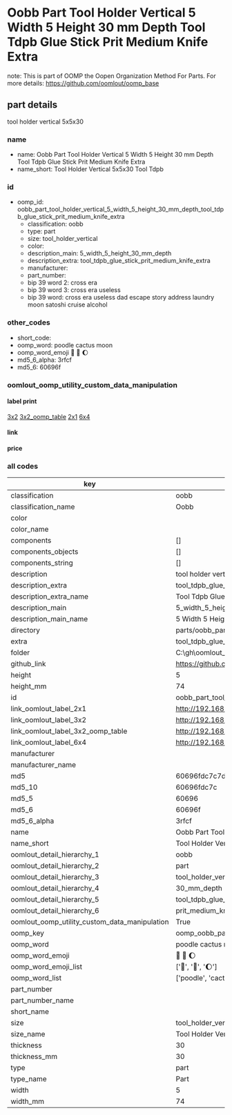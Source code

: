 # Oobb Part Tool Holder Vertical 5 Width 5 Height 30 mm Depth Tool Tdpb Glue Stick Prit Medium Knife Extra  

note: This is part of OOMP the Oopen Organization Method For Parts. For more details: https://github.com/oomlout/oomp_base

##  part details
  



tool holder vertical 5x5x30



### name
* name: Oobb Part Tool Holder Vertical 5 Width 5 Height 30 mm Depth Tool Tdpb Glue Stick Prit Medium Knife Extra
* name_short: Tool Holder Vertical 5x5x30 Tool Tdpb
### id
* oomp_id: oobb_part_tool_holder_vertical_5_width_5_height_30_mm_depth_tool_tdpb_glue_stick_prit_medium_knife_extra
  * classification: oobb
  * type: part
  * size: tool_holder_vertical
  * color: 
  * description_main: 5_width_5_height_30_mm_depth
  * description_extra: tool_tdpb_glue_stick_prit_medium_knife_extra
  * manufacturer: 
  * part_number: 
  * bip 39 word 2: cross era
  * bip 39 word 3: cross era useless
  * bip 39 word: cross era useless dad escape story address laundry moon satoshi cruise alcohol

### other_codes
* short_code: 
* oomp_word: poodle cactus moon
* oomp_word_emoji :poodle: :cactus: :moon:
* md5_6_alpha: 3rfcf
* md5_6: 60696f






### oomlout_oomp_utility_custom_data_manipulation
#### label print
[3x2](http://192.168.1.245:1112/?label=oomp%203rfcf)
[3x2_oomp_table](http://192.168.1.108:1112/?label=oomp%203rfcf)
[2x1](http://192.168.1.242:1112/?label=oomp%203rfcf)
[6x4](http://192.168.1.55:1112/?label=oomp%203rfcf)    

#### link

                              

#### price







### all codes 
| key | value |  
| --- | --- |  
| classification | oobb |  
| classification_name | Oobb |  
| color |  |  
| color_name |  |  
| components | [] |  
| components_objects | [] |  
| components_string | [] |  
| description | tool holder vertical 5x5x30 |  
| description_extra | tool_tdpb_glue_stick_prit_medium_knife_extra |  
| description_extra_name | Tool Tdpb Glue Stick Prit Medium Knife Extra |  
| description_main | 5_width_5_height_30_mm_depth |  
| description_main_name | 5 Width 5 Height 30 mm Depth |  
| directory | parts/oobb_part_tool_holder_vertical_5_width_5_height_30_mm_depth_tool_tdpb_glue_stick_prit_medium_knife_extra |  
| extra | tool_tdpb_glue_stick_prit_medium_knife |  
| folder | C:\gh\oomlout_oobb_version_4_generated_parts\things\oobb_part_tool_holder_vertical_5_width_5_height_30_mm_depth_tool_tdpb_glue_stick_prit_medium_knife_extra |  
| github_link | https://github.com/oomlout/oomlout_oomp_part_src/tree/main/parts/oobb_part_tool_holder_vertical_5_width_5_height_30_mm_depth_tool_tdpb_glue_stick_prit_medium_knife_extra |  
| height | 5 |  
| height_mm | 74 |  
| id | oobb_part_tool_holder_vertical_5_width_5_height_30_mm_depth_tool_tdpb_glue_stick_prit_medium_knife_extra |  
| link_oomlout_label_2x1 | http://192.168.1.242:1112/?label=oomp%203rfcf |  
| link_oomlout_label_3x2 | http://192.168.1.245:1112/?label=oomp%203rfcf |  
| link_oomlout_label_3x2_oomp_table | http://192.168.1.108:1112/?label=oomp%203rfcf |  
| link_oomlout_label_6x4 | http://192.168.1.55:1112/?label=oomp%203rfcf |  
| manufacturer |  |  
| manufacturer_name |  |  
| md5 | 60696fdc7c7da06f5a26836fe01311a0 |  
| md5_10 | 60696fdc7c |  
| md5_5 | 60696 |  
| md5_6 | 60696f |  
| md5_6_alpha | 3rfcf |  
| name | Oobb Part Tool Holder Vertical 5 Width 5 Height 30 mm Depth Tool Tdpb Glue Stick Prit Medium Knife Extra |  
| name_short | Tool Holder Vertical 5x5x30 Tool Tdpb |  
| oomlout_detail_hierarchy_1 | oobb |  
| oomlout_detail_hierarchy_2 | part |  
| oomlout_detail_hierarchy_3 | tool_holder_vertical |  
| oomlout_detail_hierarchy_4 | 30_mm_depth |  
| oomlout_detail_hierarchy_5 | tool_tdpb_glue_stick |  
| oomlout_detail_hierarchy_6 | prit_medium_knife_extra |  
| oomlout_oomp_utility_custom_data_manipulation | True |  
| oomp_key | oomp_oobb_part_tool_holder_vertical_5_width_5_height_30_mm_depth_tool_tdpb_glue_stick_prit_medium_knife_extra |  
| oomp_word | poodle cactus moon |  
| oomp_word_emoji | :poodle: :cactus: :moon: |  
| oomp_word_emoji_list | [':poodle:', ':cactus:', ':moon:'] |  
| oomp_word_list | ['poodle', 'cactus', 'moon'] |  
| part_number |  |  
| part_number_name |  |  
| short_name |  |  
| size | tool_holder_vertical |  
| size_name | Tool Holder Vertical |  
| thickness | 30 |  
| thickness_mm | 30 |  
| type | part |  
| type_name | Part |  
| width | 5 |  
| width_mm | 74 |  
